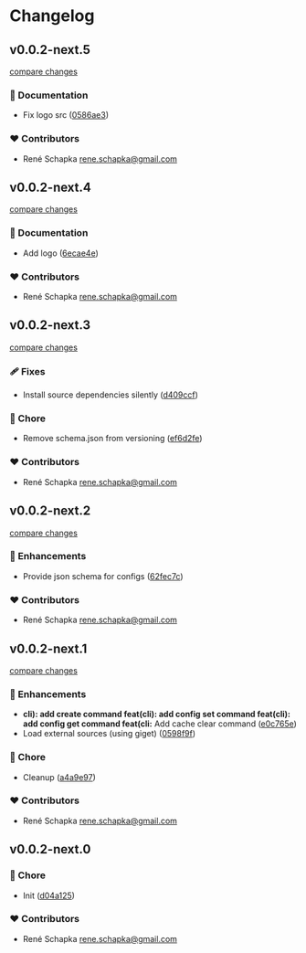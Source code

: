 # Changelog

## v0.0.2-next.5

[compare changes](https://github.com/schapka/fledge/compare/v0.0.2-next.4...v0.0.2-next.5)

### 📖 Documentation

- Fix logo src ([0586ae3](https://github.com/schapka/fledge/commit/0586ae3))

### ❤️ Contributors

- René Schapka <rene.schapka@gmail.com>

## v0.0.2-next.4

[compare changes](https://github.com/schapka/fledge/compare/v0.0.2-next.3...v0.0.2-next.4)

### 📖 Documentation

- Add logo ([6ecae4e](https://github.com/schapka/fledge/commit/6ecae4e))

### ❤️ Contributors

- René Schapka <rene.schapka@gmail.com>

## v0.0.2-next.3

[compare changes](https://github.com/schapka/fledge/compare/v0.0.2-next.2...v0.0.2-next.3)

### 🩹 Fixes

- Install source dependencies silently ([d409ccf](https://github.com/schapka/fledge/commit/d409ccf))

### 🏡 Chore

- Remove schema.json from versioning ([ef6d2fe](https://github.com/schapka/fledge/commit/ef6d2fe))

### ❤️ Contributors

- René Schapka <rene.schapka@gmail.com>

## v0.0.2-next.2

[compare changes](https://github.com/schapka/fledge/compare/v0.0.2-next.1...v0.0.2-next.2)

### 🚀 Enhancements

- Provide json schema for configs ([62fec7c](https://github.com/schapka/fledge/commit/62fec7c))

### ❤️ Contributors

- René Schapka <rene.schapka@gmail.com>

## v0.0.2-next.1

[compare changes](https://github.com/schapka/fledge/compare/v0.0.2-next.0...v0.0.2-next.1)

### 🚀 Enhancements

- **cli): add create command feat(cli): add config set command feat(cli): add config get command feat(cli:** Add cache clear command ([e0c765e](https://github.com/schapka/fledge/commit/e0c765e))
- Load external sources (using giget) ([0598f9f](https://github.com/schapka/fledge/commit/0598f9f))

### 🏡 Chore

- Cleanup ([a4a9e97](https://github.com/schapka/fledge/commit/a4a9e97))

### ❤️ Contributors

- René Schapka <rene.schapka@gmail.com>

## v0.0.2-next.0

### 🏡 Chore

- Init ([d04a125](https://github.com/schapka/fledge/commit/d04a125))

### ❤️ Contributors

- René Schapka <rene.schapka@gmail.com>

